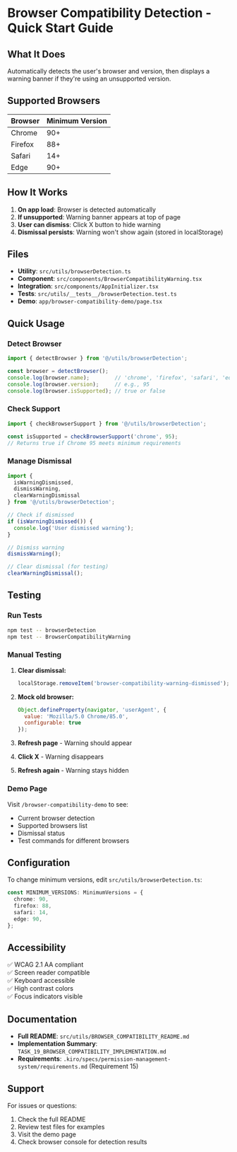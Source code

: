 # Browser Compatibility Detection - Quick Start Guide

## What It Does

Automatically detects the user's browser and version, then displays a warning banner if they're using an unsupported version.

## Supported Browsers

| Browser | Minimum Version |
|---------|----------------|
| Chrome  | 90+            |
| Firefox | 88+            |
| Safari  | 14+            |
| Edge    | 90+            |

## How It Works

1. **On app load**: Browser is detected automatically
2. **If unsupported**: Warning banner appears at top of page
3. **User can dismiss**: Click X button to hide warning
4. **Dismissal persists**: Warning won't show again (stored in localStorage)

## Files

- **Utility**: `src/utils/browserDetection.ts`
- **Component**: `src/components/BrowserCompatibilityWarning.tsx`
- **Integration**: `src/components/AppInitializer.tsx`
- **Tests**: `src/utils/__tests__/browserDetection.test.ts`
- **Demo**: `app/browser-compatibility-demo/page.tsx`

## Quick Usage

### Detect Browser

```typescript
import { detectBrowser } from '@/utils/browserDetection';

const browser = detectBrowser();
console.log(browser.name);        // 'chrome', 'firefox', 'safari', 'edge'
console.log(browser.version);     // e.g., 95
console.log(browser.isSupported); // true or false
```

### Check Support

```typescript
import { checkBrowserSupport } from '@/utils/browserDetection';

const isSupported = checkBrowserSupport('chrome', 95);
// Returns true if Chrome 95 meets minimum requirements
```

### Manage Dismissal

```typescript
import { 
  isWarningDismissed, 
  dismissWarning, 
  clearWarningDismissal 
} from '@/utils/browserDetection';

// Check if dismissed
if (isWarningDismissed()) {
  console.log('User dismissed warning');
}

// Dismiss warning
dismissWarning();

// Clear dismissal (for testing)
clearWarningDismissal();
```

## Testing

### Run Tests

```bash
npm test -- browserDetection
npm test -- BrowserCompatibilityWarning
```

### Manual Testing

1. **Clear dismissal:**
   ```javascript
   localStorage.removeItem('browser-compatibility-warning-dismissed');
   ```

2. **Mock old browser:**
   ```javascript
   Object.defineProperty(navigator, 'userAgent', {
     value: 'Mozilla/5.0 Chrome/85.0',
     configurable: true
   });
   ```

3. **Refresh page** - Warning should appear

4. **Click X** - Warning disappears

5. **Refresh again** - Warning stays hidden

### Demo Page

Visit `/browser-compatibility-demo` to see:
- Current browser detection
- Supported browsers list
- Dismissal status
- Test commands for different browsers

## Configuration

To change minimum versions, edit `src/utils/browserDetection.ts`:

```typescript
const MINIMUM_VERSIONS: MinimumVersions = {
  chrome: 90,
  firefox: 88,
  safari: 14,
  edge: 90,
};
```

## Accessibility

✅ WCAG 2.1 AA compliant  
✅ Screen reader compatible  
✅ Keyboard accessible  
✅ High contrast colors  
✅ Focus indicators visible  

## Documentation

- **Full README**: `src/utils/BROWSER_COMPATIBILITY_README.md`
- **Implementation Summary**: `TASK_19_BROWSER_COMPATIBILITY_IMPLEMENTATION.md`
- **Requirements**: `.kiro/specs/permission-management-system/requirements.md` (Requirement 15)

## Support

For issues or questions:
1. Check the full README
2. Review test files for examples
3. Visit the demo page
4. Check browser console for detection results
